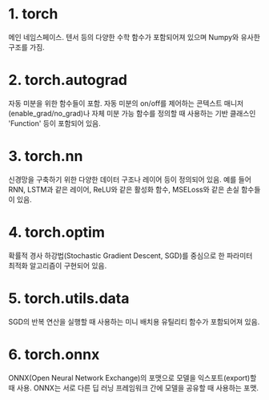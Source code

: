 # 1. torch
메인 네임스페이스. 텐서 등의 다양한 수학 함수가 포함되어져 있으며 Numpy와 유사한 구조를 가짐.

# 2. torch.autograd
자동 미분을 위한 함수들이 포함. 자동 미분의 on/off를 제어하는 콘텍스트 매니저(enable_grad/no_grad)나 자체 미분 가능 함수를 정의할 때 사용하는 기반 클래스인 'Function' 등이 포함되어 있음.

# 3. torch.nn
신경망을 구축하기 위한 다양한 데이터 구조나 레이어 등이 정의되어 있음. 예를 들어 RNN, LSTM과 같은 레이어, ReLU와 같은 활성화 함수, MSELoss와 같은 손실 함수들이 있음.

# 4. torch.optim
확률적 경사 하강법(Stochastic Gradient Descent, SGD)를 중심으로 한 파라미터 최적화 알고리즘이 구현되어 있음.

# 5. torch.utils.data
SGD의 반복 연산을 실행할 때 사용하는 미니 배치용 유틸리티 함수가 포함되어져 있음.

# 6. torch.onnx
ONNX(Open Neural Network Exchange)의 포맷으로 모델을 익스포트(export)할 때 사용. ONNX는 서로 다른 딥 러닝 프레임워크 간에 모델을 공유할 때 사용하는 포맷.